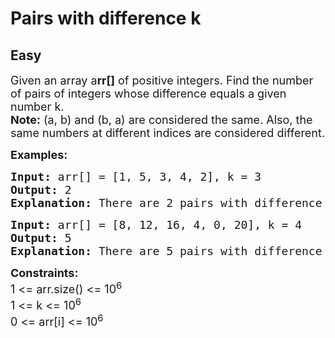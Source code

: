 # Pairs with difference k
## Easy
<div class="problems_problem_content__Xm_eO"><p><span style="font-size: 18px;">Given an array a<strong>rr[]</strong> of positive integers. Find the number of pairs of integers whose difference equals a given number k.<br><strong>Note:</strong> (a, b) and (b, a) are considered the same. Also, the same numbers at different indices are considered different.</span></p>
<p><span style="font-size: 18px;"><strong>Examples:</strong></span></p>
<pre><span style="font-size: 18px;"><strong>Input:</strong> arr[] = [1, 5, 3, 4, 2], k = 3
<strong>Output:</strong> 2
<strong>Explanation:</strong> There are 2 pairs with difference 3,the pairs are {1, 4} and {5, 2} </span></pre>
<pre><span style="font-size: 18px;"><strong>Input:</strong> arr[] = [8, 12, 16, 4, 0, 20], k = 4
<strong>Output:</strong> 5
<strong>Explanation:</strong> There are 5 pairs with difference 4, the pairs are {0, 4}, {4, 8}, {8, 12}, {12, 16} and {16, 20}.</span></pre>
<p><span style="font-size: 18px;"><strong>Constraints:</strong><br>1 &lt;= arr.size() &lt;= 10<sup>6</sup><br>1 &lt;= k &lt;= 10<sup>6</sup><br>0 &lt;= arr[i] &lt;= 10<sup>6</sup></span></p></div>
